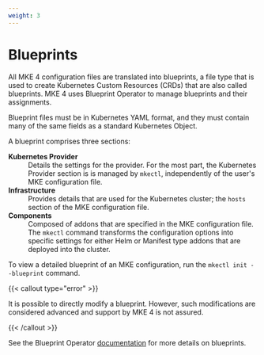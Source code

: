 ```yaml
---
weight: 3
---
```


# Blueprints

All MKE 4 configuration files are translated into blueprints,
a file type that is used to create Kubernetes Custom Resources (CRDs)
that are also called blueprints. MKE 4 uses Blueprint Operator to manage blueprints and their assignments.

Blueprint files must be in Kubernetes YAML format,
and they must contain many of the same fields as a standard Kubernetes Object.

A blueprint comprises three sections:

<dl>
  <dt><strong>Kubernetes Provider</strong></dt>
  <dd>Details the settings for the provider. For the most part, the Kubernetes Provider section is is managed by <code>mkectl</code>, independently of the user's MKE configuration file. </dd>
  <dt><strong>Infrastructure</strong></dt>
  <dd>Provides details that are used for the Kubernetes cluster; the <code>hosts</code> section of the MKE configuration file.</dd>
  <dt><strong>Components</strong></dt>
  <dd>Composed of addons that are specified in the MKE configuration file. The <code>mkectl</code> command transforms the configuration options
into specific settings for either Helm or Manifest type addons that are deployed into the cluster.</dd>
</dl>

To view a detailed blueprint of an MKE configuration, run the `mkectl init --blueprint` command.

{{< callout type="error" >}}

It is possible to directly modify a blueprint. However, such modifications are
considered advanced and support by MKE 4 is not assured.

{{< /callout >}}

See the Blueprint Operator [documentation](https://mirantiscontainers.github.io/blueprint/) for more details on blueprints.
